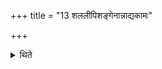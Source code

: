 +++
title = "13 शललीपिशङ्गेनान्नाद्यकामः"

+++

<details><summary>थिते</summary>

13. (A sacrificer) desirous of food (should perform a nine day sacrifice called) Śalālīpiśaṅga (i.e. “porcupine-yellowish”).  
</details>
